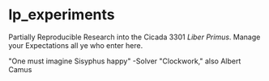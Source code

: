 # lp_experiments
Partially Reproducible Research into the Cicada 3301 *Liber Primus*. Manage your Expectations all ye who enter here.

"One must imagine Sisyphus happy" -Solver "Clockwork," also Albert Camus
